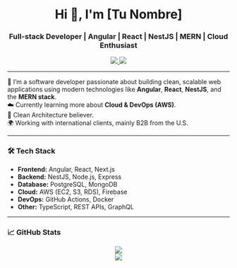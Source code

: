 <h1 align="center">Hi 👋, I'm [Tu Nombre]</h1>
<h3 align="center">Full-stack Developer | Angular | React | NestJS | MERN | Cloud Enthusiast</h3>

<p align="center">
  <a href="https://linkedin.com/in/tuusuario" target="_blank">
    <img src="https://img.shields.io/badge/LinkedIn-blue?style=flat-square&logo=linkedin" />
  </a>
  <a href="mailto:tuemail@email.com">
    <img src="https://img.shields.io/badge/Email-red?style=flat-square&logo=gmail&logoColor=white" />
  </a>
</p>

---

🚀 I’m a software developer passionate about building clean, scalable web applications using modern technologies like **Angular**, **React**, **NestJS**, and the **MERN stack**.  
☁️ Currently learning more about **Cloud & DevOps (AWS)**.  
🧠 Clean Architecture believer.  
🌍 Working with international clients, mainly B2B from the U.S.

---

### 🛠️ Tech Stack
- **Frontend:** Angular, React, Next.js  
- **Backend:** NestJS, Node.js, Express  
- **Database:** PostgreSQL, MongoDB  
- **Cloud:** AWS (EC2, S3, RDS), Firebase  
- **DevOps:** GitHub Actions, Docker  
- **Other:** TypeScript, REST APIs, GraphQL  

---

### 📈 GitHub Stats

<p align="center">
  <img src="https://github-readme-stats.vercel.app/api?username=TU_USUARIO&show_icons=true&theme=tokyonight" />
  <br/>
  <img src="https://github-readme-streak-stats.herokuapp.com/?user=TU_USUARIO&theme=tokyonight" />
</p>

